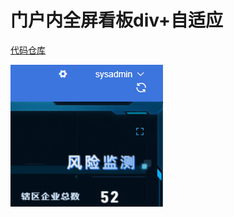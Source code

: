 # 门户内全屏看板div+自适应



[代码仓库](http://192.168.1.13/hsja/development/project/public-security/pinghu/jsc/web/-/blob/master/src/views/homePage/top/index.vue)

<img src='./img/screenfull.png'/>